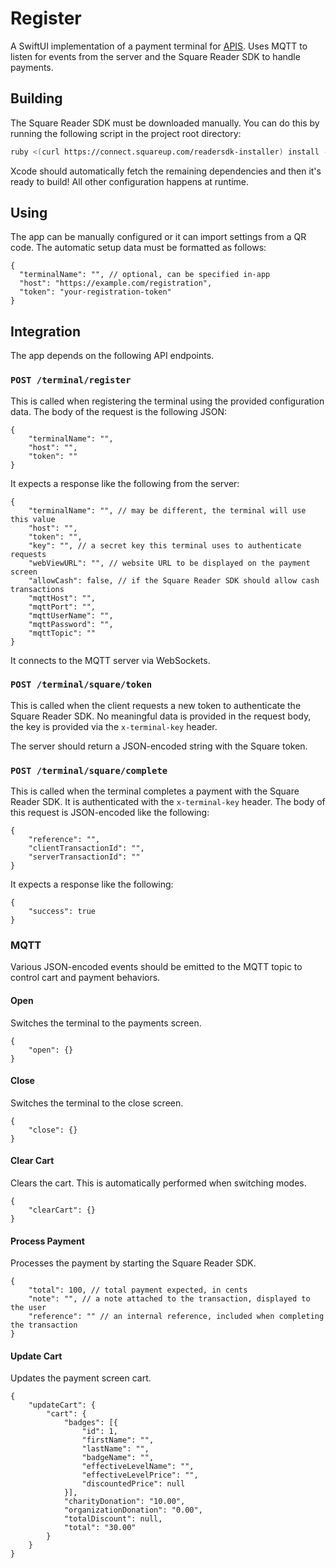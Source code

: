 # Register

A SwiftUI implementation of a payment terminal for [APIS]. Uses MQTT to
listen for events from the server and the Square Reader SDK to handle payments.

[APIS]: https://github.com/furthemore/APIS

## Building

The Square Reader SDK must be downloaded manually. You can do this by running
the following script in the project root directory:

```bash
ruby <(curl https://connect.squareup.com/readersdk-installer) install --app-id $APP_ID --repo-password $ACCESS_TOKEN
```

Xcode should automatically fetch the remaining dependencies and then it's ready
to build! All other configuration happens at runtime.

## Using

The app can be manually configured or it can import settings from a QR code. The
automatic setup data must be formatted as follows:

```jsonc
{
  "terminalName": "", // optional, can be specified in-app
  "host": "https://example.com/registration",
  "token": "your-registration-token"
}
```

## Integration

The app depends on the following API endpoints.

### `POST /terminal/register`

This is called when registering the terminal using the provided configuration
data. The body of the request is the following JSON:

```jsonc
{
    "terminalName": "",
    "host": "",
    "token": ""
}
```

It expects a response like the following from the server:

```jsonc
{
    "terminalName": "", // may be different, the terminal will use this value
    "host": "",
    "token": "",
    "key": "", // a secret key this terminal uses to authenticate requests
    "webViewURL": "", // website URL to be displayed on the payment screen
    "allowCash": false, // if the Square Reader SDK should allow cash transactions
    "mqttHost": "",
    "mqttPort": "",
    "mqttUserName": "",
    "mqttPassword": "",
    "mqttTopic": ""
}
```

It connects to the MQTT server via WebSockets.

### `POST /terminal/square/token`

This is called when the client requests a new token to authenticate the Square
Reader SDK. No meaningful data is provided in the request body, the key is
provided via the `x-terminal-key` header.

The server should return a JSON-encoded string with the Square token.

### `POST /terminal/square/complete`

This is called when the terminal completes a payment with the Square Reader SDK.
It is authenticated with the `x-terminal-key` header. The body of this request
is JSON-encoded like the following:

```jsonc
{
    "reference": "",
    "clientTransactionId": "",
    "serverTransactionId": ""
}
```

It expects a response like the following:

```jsonc
{
    "success": true
}
```

### MQTT

Various JSON-encoded events should be emitted to the MQTT topic to control cart
and payment behaviors.

#### Open

Switches the terminal to the payments screen.

```jsonc
{
    "open": {}
}
```

#### Close

Switches the terminal to the close screen.

```jsonc
{
    "close": {}
}
```

#### Clear Cart

Clears the cart. This is automatically performed when switching modes.

```jsonc
{
    "clearCart": {}
}
```

#### Process Payment

Processes the payment by starting the Square Reader SDK.

```jsonc
{
    "total": 100, // total payment expected, in cents
    "note": "", // a note attached to the transaction, displayed to the user
    "reference": "" // an internal reference, included when completing the transaction
}
```

#### Update Cart

Updates the payment screen cart.

```jsonc
{
    "updateCart": {
        "cart": {
            "badges": [{
                "id": 1,
                "firstName": "",
                "lastName": "",
                "badgeName": "",
                "effectiveLevelName": "",
                "effectiveLevelPrice": "",
                "discountedPrice": null
            }],
            "charityDonation": "10.00",
            "organizationDonation": "0.00",
            "totalDiscount": null,
            "total": "30.00"
        }
    }
}
```
